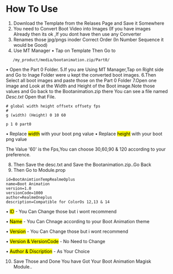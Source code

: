 # How To Use 

1. Download the Template from the Relases Page and Save it Somewhere
2. You need to Convert Boot Video into Images (If you have images Already then its ok ,If you dont have then use any Converter
3. Renames those jpg/pngs inoder Correct Order (In Number Sequence it would be Good)
4. Use MT Manager
   • Tap on Template Then Go to 
```
   /my_product/media/bootanimation.zip/Part0/
```
• Open the Part 0 Folder.
5.If you are Using MT Manager,Tap on Right side and Go to Inage Folder were u kept the converted boot images.
6.Then Select all boot images and paste those on the Part 0 Folder 
7.Open one image and Look at the Width and Height of the Boot image.Note those values and Go back to the Bootanimation.zip there You can see a file named _Desc.txt_ Open that File.
```
# global width height offsetx offsety fps
#
g (width) (Height) 0 10 60

p 1 0 part0
```
• Replace <mark>width</mark> with your boot png value 
• Replace <mark>height</mark> with your boot png value 

The Value '60' is the Fps,You can choose 30,60,90 & 120 according to your preference.

8. Then Save the desc.txt and Save the Bootanimation.zip..Go Back
9. Then Go to Module.prop
```
id=BootAnimtionTempRealmeOplus
name=Boot Animation
version=1.0
versionCode=1000
author=RealmeOneplus
description=Compatible for ColorOs 12,13 & 14
```

• <mark>ID</mark> - You Can Change those but i wont recommend

• <mark>Name</mark> - You Can Chnage according to your Boot Animation theme

• <mark>Version</mark> - You Can Change those but i wont recommend

• <mark>Version & VersionCode</mark> - No Need to Change

• <mark>Author & Discription</mark> - As Your Choice 

10. Save Those and Done You have Got Your Boot Animation Magisk Module..

